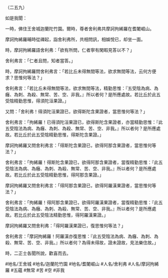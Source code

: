 （二五九）

如是我聞：

一時，佛住王舍城迦蘭陀竹園。爾時，尊者舍利弗共摩訶拘絺羅在耆闍崛山。

摩訶拘絺羅晡時從禪起，詣舍利弗所，共相問訊，相娛悅已，却坐一面。

時，摩訶拘絺羅語舍利弗：「欲有所問，仁者寧有閑暇見答以不？」

舍利弗言：「仁者且問，知者當答。」

時，摩訶拘絺羅問舍利弗言：「若比丘未得無間等法，欲求無間等法，云何方便求？思惟何等法？」

舍利弗言：「若比丘未得無間等法，欲求無間等法，精勤思惟：『五受陰為病、為癰、為刺、為殺、無常、苦、空、非我。』所以者何？是所應處故。若比丘於此五受陰精勤思惟，得須陀洹果證。」

又問：「舍利弗！得須陀洹果證已，欲得斯陀含果證者，當思惟何等法？」

舍利弗言：「拘絺羅！已得須陀洹果證已，欲得斯陀含果證者，亦當精勤思惟：『此五受陰法為病、為癰、為刺、為殺、無常、苦、空、非我。』所以者何？是所應處故。若比丘於此五受陰精勤思惟，得斯陀含果證。」

摩訶拘絺羅又問舍利弗言：「得斯陀含果證已，欲得阿那含果證者，當思惟何等法？」

舍利弗言：「拘絺羅！得斯陀含果證已，欲得阿那含果證者，當復精勤思惟：『此五受陰法為病、為癰、為刺、為殺、無常、苦、空、非我。』所以者何？是所應處故。若比丘於此五受陰精勤思惟，得阿那含果證。」

摩訶拘絺羅又問舍利弗言：「得阿那含果證已，欲得阿羅漢果證者，當思惟何等法？」

舍利弗言：「拘絺羅！得阿那含果證已，欲得阿羅漢果證者，當復精勤思惟：『此五受陰法為病、為癰、為刺、為殺、無常、苦、空、非我。』所以者何？是所應處故。若比丘於此五受陰法精勤思惟，得阿羅漢果證。」

摩訶拘絺羅又問舍利弗：「得阿羅漢果證已，復思惟何等法？」

舍利弗言：「摩訶拘絺羅！阿羅漢亦復思惟：『此五受陰法為病、為癰、為刺、為殺、無常、苦、空、非我。』所以者何？為得未得故，證未證故，見法樂住故。」

時，二正士各聞所說，歡喜而去。

#地名/王舍城
#地名/迦蘭陀竹園
#地名/耆闍崛山
#人名/舍利弗
#人名/摩訶拘絺羅
#五蘊
#無常
#苦
#空
#非我
